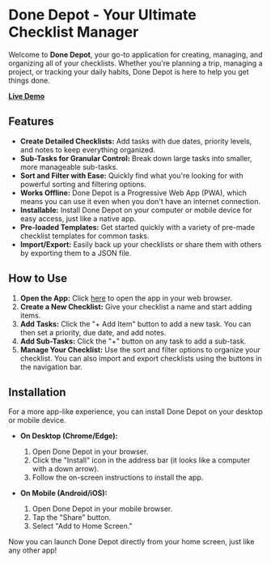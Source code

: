# Done Depot - Your Ultimate Checklist Manager

Welcome to **Done Depot**, your go-to application for creating, managing, and organizing all of your checklists. Whether you're planning a trip, managing a project, or tracking your daily habits, Done Depot is here to help you get things done.

[**Live Demo**](https://shfqrkhn.github.io/Done-Depot/)

## Features

*   **Create Detailed Checklists:** Add tasks with due dates, priority levels, and notes to keep everything organized.
*   **Sub-Tasks for Granular Control:** Break down large tasks into smaller, more manageable sub-tasks.
*   **Sort and Filter with Ease:** Quickly find what you're looking for with powerful sorting and filtering options.
*   **Works Offline:** Done Depot is a Progressive Web App (PWA), which means you can use it even when you don't have an internet connection.
*   **Installable:** Install Done Depot on your computer or mobile device for easy access, just like a native app.
*   **Pre-loaded Templates:** Get started quickly with a variety of pre-made checklist templates for common tasks.
*   **Import/Export:** Easily back up your checklists or share them with others by exporting them to a JSON file.

## How to Use

1.  **Open the App:** Click [here](https://shfqrkhn.github.io/Done-Depot/) to open the app in your web browser.
2.  **Create a New Checklist:** Give your checklist a name and start adding items.
3.  **Add Tasks:** Click the "+ Add Item" button to add a new task. You can then set a priority, due date, and add notes.
4.  **Add Sub-Tasks:** Click the "+" button on any task to add a sub-task.
5.  **Manage Your Checklist:** Use the sort and filter options to organize your checklist. You can also import and export checklists using the buttons in the navigation bar.

## Installation

For a more app-like experience, you can install Done Depot on your desktop or mobile device.

*   **On Desktop (Chrome/Edge):**
    1.  Open Done Depot in your browser.
    2.  Click the "Install" icon in the address bar (it looks like a computer with a down arrow).
    3.  Follow the on-screen instructions to install the app.

*   **On Mobile (Android/iOS):**
    1.  Open Done Depot in your mobile browser.
    2.  Tap the "Share" button.
    3.  Select "Add to Home Screen."

Now you can launch Done Depot directly from your home screen, just like any other app!